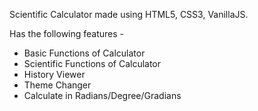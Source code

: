 Scientific Calculator made using HTML5, CSS3, VanillaJS.

Has the following features - 
* Basic Functions of Calculator
* Scientific Functions of Calculator
* History Viewer
* Theme Changer
* Calculate in Radians/Degree/Gradians
